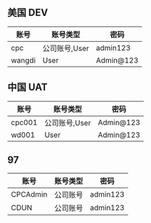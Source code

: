 ## 美国 DEV

| 账号| 账号类型 |密码 |
| -- | -- | -- |
| cpc | 公司账号,User|admin123|
| wangdi | User | Admin@123|

## 中国 UAT

| 账号| 账号类型 |密码 |
| -- | -- | -- |
| cpc001 | 公司账号,User|Admin@123|
| wd001 | User | Admin@123 |

## 97
| 账号 | 账号类型 | 密码 |
| -- | -- | --|
|CPCAdmin| 公司账号 | admin123 |
| CDUN | 公司账号 | admin123 |
